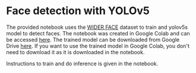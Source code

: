 # Face detection with YOLOv5

The provided notebook uses the [WIDER FACE](http://shuoyang1213.me/WIDERFACE/) dataset to train and yolov5s model to detect faces.
The notebook was created in Google Colab and can be accessed [here](https://colab.research.google.com/drive/1kQkioaIgxtNrFtT349VLqNhW-wiQxwM1?usp=sharing).
The trained model can be downloaded from Google Drive [here](https://drive.google.com/drive/folders/1yHZ05ndv_SPQlDjp79JjOuYSBtcCETEc?usp=share_link).
If you want to use the trained model in Google Colab, you don't need to download it as it is downloaded in the notebook.

Instructions to train and do inference is given in the notebook.
